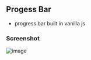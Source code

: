 ## Progess Bar
 - progress bar built in vanilla js
 
### Screenshot

![image](https://user-images.githubusercontent.com/35677839/184922003-e7766b7d-c94d-4fd5-9843-b95c4e086667.png)

